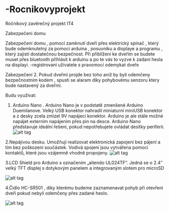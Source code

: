 # -Rocnikovyprojekt
Ročníkový zavěrečný projekt IT4


Zabezpečeni domu

Zabezpečení domu , pomocí zamknutí dveří přes elektrický spínač , který bude odemknutelný za pomoci arduina , posuvníku a displaye a programu , který zajistí dostatečnou bezpečnost.
Při přiblížení ke dveřím se budete muset přes bluetooth přihlásit k arduinu a po te vás to vyzve k zadaní hesla na displayi.
-registrovani uživatele s pravomocí odemykat dveře

Zabezpečení 2.
Pokud dveřmi projde bez toho aniž by byli odemčeny bezpečnostnim kodem , spusti se alaram díky pohybovému senzoru ktery bude nastavený za dveřmi.

Budu využívat:

1. Arduino Nano .
Arduino Nano je v podstatě zmenšené Arduino Duemilanove. Velký USB konektor nahradil miniaturní miniUSB konektor a z desky zcela zmizel 9V napájecí konektor.
Arduino je ale stále možné napájet externím napájením přes pin na desce. Arduino Nano představuje ideální řešení, pokud nepotřebujete ovládat desítky periferií.
![alt tag](http://www.jsgelectronics.com/media/catalog/product/cache/1/image/300x300/9df78eab33525d08d6e5fb8d27136e95/a/r/arduino_nano_03.png)

2.Nepájivou desku.
Umožňují realizovat elektronická zapojení bez pájení a tím bez poškození součástek. Vodivá spojení jsou vytvářena pomocí kontaktů, které jsou vzájemně vhodně propojeny.
![alt tag](http://rc.305.cz/images/breadboard_conn_1660.jpg)


3.LCD Shield pro Arduino s označením „aitendo UL024TF“.
Jedná se o 2.4″ velký TFT displej s dotykovým panelem a integrovaným slotem pro microSD


![alt tag](http://www.arduino8.cz/wp-content/uploads/importedmedia/blogmedia-img-0588-jpg.jpg)




4.Čidlo HC-SR501 , diky kterému budeme zaznamenavat pohyb při otevřeni dveři pokud nebyli odemčeny přes zadané heslo.

![alt tag](http://www.santy.cz/data/product/51_251.jpg)
